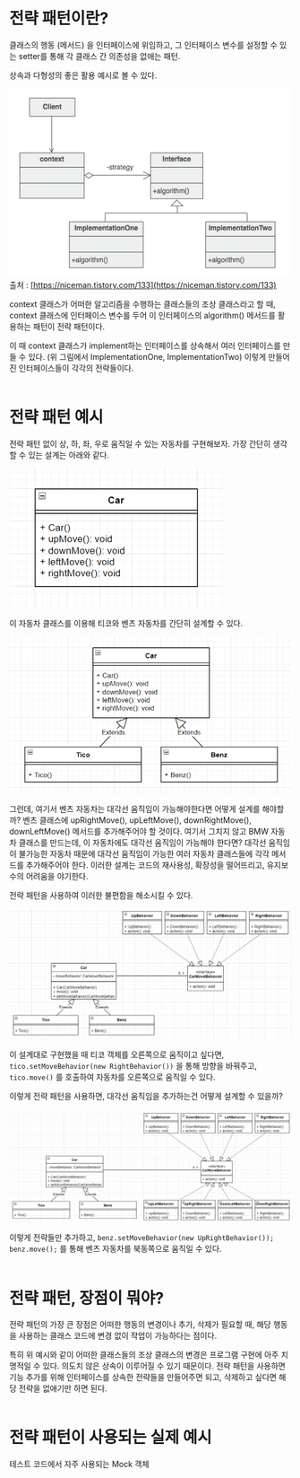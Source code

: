 # 전략 패턴이란?

클래스의 행동 (메서드) 을 인터페이스에 위임하고, 그 인터페이스 변수를 설정할 수 있는 setter를 통해 각 클래스 간 의존성을 없애는 패턴.

상속과 다형성의 좋은 활용 예시로 볼 수 있다.

![strategy-pattern-example1](./images/strategy-pattern-example1.png)
출처 : [https://niceman.tistory.com/133](https://niceman.tistory.com/133)

context 클래스가 어떠한 알고리즘을 수행하는 클래스들의 조상 클래스라고 할 때, context 클래스에 인터페이스 변수를 두어 이 인터페이스의 algorithm() 메서드를 활용하는 패턴이 전략 패턴이다.

이 때 context 클래스가 implement하는 인터페이스를 상속해서 여러 인터페이스를 만들 수 있다. (위 그림에서 ImplementationOne, ImplementationTwo) 이렇게 만들어진 인터페이스들이 각각의 전략들이다.
<br/><br/>

# 전략 패턴 예시

전략 패턴 없이 상, 하, 좌, 우로 움직일 수 있는 자동차를 구현해보자. 가장 간단히 생각할 수 있는 설계는 아래와 같다. 

![non-strategy-pattern-example1](./images/non-strategy-pattern-example1.png)

이 자동차 클래스를 이용해 티코와 벤츠 자동차를 간단히 설계할 수 있다.

![non-strategy-pattern-example2](./images/non-strategy-pattern-example2.png)

그런데, 여기서 벤츠 자동차는 대각선 움직임이 가능해야한다면 어떻게 설계를 해야할까? 벤츠 클래스에 upRightMove(), upLeftMove(), downRightMove(), downLeftMove() 메서드를 추가해주어야 할 것이다. 여기서 그치지 않고 BMW 자동차 클래스를 만드는데, 이 자동차에도 대각선 움직임이 가능해야 한다면? 대각선 움직임이 불가능한 자동차 때문에 대각선 움직임이 가능한 여러 자동차 클래스들에 각각 메서드를 추가해주어야 한다. 이러한 설계는 코드의 재사용성, 확장성을 떨어뜨리고, 유지보수의 어려움을 야기한다.

전략 패턴을 사용하여 이러한 불편함을 해소시킬 수 있다.

![strategy-pattern-example2](./images/strategy-pattern-example2.png)

이 설계대로 구현했을 때 티코 객체를 오른쪽으로 움직이고 싶다면, `tico.setMoveBehavior(new RightBehavior())` 을 통해 방향을 바꿔주고, `tico.move()` 를 호출하여 자동차를 오른쪽으로 움직일 수 있다.

이렇게 전략 패턴을 사용하면, 대각선 움직임을 추가하는건 어떻게 설계할 수 있을까?

![strategy-pattern-example3](./images/strategy-pattern-example3.png)

이렇게 전략들만 추가하고, `benz.setMoveBehavior(new UpRightBehavior()); benz.move();` 를 통해 벤츠 자동차를 북동쪽으로 움직일 수 있다.
<br/><br/>

# 전략 패턴, 장점이 뭐야?

 전략 패턴의 가장 큰 장점은 어떠한 행동의 변경이나 추가, 삭제가 필요할 때, 해당 행동을 사용하는 클래스 코드에 변경 없이 작업이 가능하다는 점이다.

특히 위 예시와 같이 어떠한 클래스들의 조상 클래스의 변경은 프로그램 구현에 아주 치명적일 수 있다. 의도치 않은 상속이 이루어질 수 있기 때문이다. 전략 패턴을 사용하면 기능 추가를 위해 인터페이스를 상속한 전략들을 만들어주면 되고, 삭제하고 싶다면 해당 전략을 없애기만 하면 된다.
<br/><br/>

# 전략 패턴이 사용되는 실제 예시

테스트 코드에서 자주 사용되는 Mock 객체